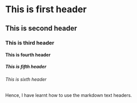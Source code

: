 # This is first header
## This is second header
### This is third header
#### This is fourth header
##### This is fifth header
###### This is sixth header

Hence, I have learnt how to use the markdown text headers.
